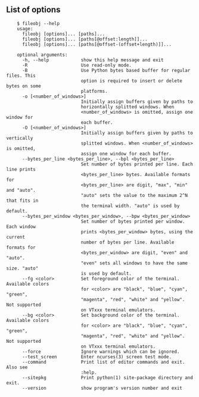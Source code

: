 ## List of options

        $ fileobj --help
        usage: 
          fileobj [options]... [paths]...
          fileobj [options]... [paths[@offset:length]]...
          fileobj [options]... [paths[@offset-(offset+length)]]...
        
        optional arguments:
          -h, --help            show this help message and exit
          -R                    Use read-only mode.
          -B                    Use Python bytes based buffer for regular files. This
                                option is required to insert or delete bytes on some
                                platforms.
          -o [<number_of_windows>]
                                Initially assign buffers given by paths to
                                horizontally splitted windows. When
                                <number_of_windows> is omitted, assign one window for
                                each buffer.
          -O [<number_of_windows>]
                                Initially assign buffers given by paths to vertically
                                splitted windows. When <number_of_windows> is omitted,
                                assign one window for each buffer.
          --bytes_per_line <bytes_per_line>, --bpl <bytes_per_line>
                                Set number of bytes printed per line. Each line prints
                                <bytes_per_line> bytes. Available formats for
                                <bytes_per_line> are digit, "max", "min" and "auto".
                                "auto" sets the value to the maximum 2^N that fits in
                                the terminal width. "auto" is used by default.
          --bytes_per_window <bytes_per_window>, --bpw <bytes_per_window>
                                Set number of bytes printed per window. Each window
                                prints <bytes_per_window> bytes, using the current
                                number of bytes per line. Available formats for
                                <bytes_per_window> are digit, "even" and "auto".
                                "even" sets all windows to have the same size. "auto"
                                is used by default.
          --fg <color>          Set foreground color of the terminal. Available colors
                                for <color> are "black", "blue", "cyan", "green",
                                "magenta", "red", "white" and "yellow". Not supported
                                on VTxxx terminal emulators.
          --bg <color>          Set background color of the terminal. Available colors
                                for <color> are "black", "blue", "cyan", "green",
                                "magenta", "red", "white" and "yellow". Not supported
                                on VTxxx terminal emulators.
          --force               Ignore warnings which can be ignored.
          --test_screen         Enter ncurses(3) screen test mode.
          --command             Print list of editor commands and exit. Also see
                                :help.
          --sitepkg             Print python(1) site-package directory and exit.
          --version             show program's version number and exit
